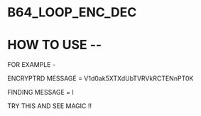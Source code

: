 # B64_LOOP_ENC_DEC

# HOW TO USE --

FOR EXAMPLE -

ENCRYPTRD MESSAGE = V1d0ak5XTXdUbTVRVkRCTENnPT0K

FINDING MESSAGE = l

TRY THIS AND SEE MAGIC !!
